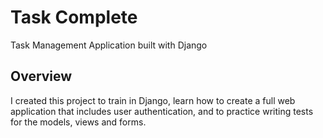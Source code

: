 # Task Complete
Task Management Application built with Django

## Overview
I created this project to train in Django, learn how to create a full web application that includes user authentication, and to practice writing tests for the models, views and forms.

